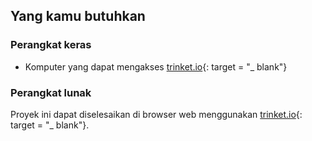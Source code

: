## Yang kamu butuhkan

### Perangkat keras

+ Komputer yang dapat mengakses [trinket.io](https://trinket.io){: target = "_ blank"}

### Perangkat lunak

Proyek ini dapat diselesaikan di browser web menggunakan [trinket.io](https://trinket.io){: target = "_ blank"}.